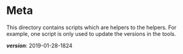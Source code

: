 # Meta

This directory contains scripts which are helpers to the helpers.
For example, one script is only used to update the versions in the tools.

___version___: 2019-01-28-1824
